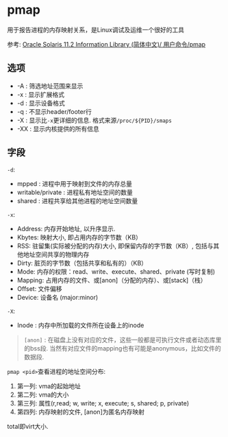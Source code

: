 # pmap

用于报告进程的内存映射关系，是Linux调试及运维一个很好的工具

参考: [Oracle Solaris 11.2 Information Library (简体中文)/ 用户命令/pmap](https://docs.oracle.com/cd/E56344_01/html/E54075/pmap-1.html#scrolltoc)

## 选项
- -A : 筛选地址范围来显示
- -x : 显示扩展格式
- -d : 显示设备格式
- -q : 不显示header/footer行
- -X : 显示比`-x`更详细的信息. 格式来源`/proc/${PID}/smaps`
- -XX : 显示内核提供的所有信息

## 字段
`-d`:
- mpped : 进程中用于映射到文件的内存总量
- writable/private : 进程私有地址空间的数量
- shared : 进程共享给其他进程的地址空间数量

`-x`:
- Address: 内存开始地址, 以升序显示.
- Kbytes: 映射大小, 即占用内存的字节数（KB）
- RSS: 驻留集(实际被分配的内存)大小, 即保留内存的字节数（KB）, 包括与其他地址空间共享的物理内存
- Dirty: 脏页的字节数（包括共享和私有的）（KB）
- Mode: 内存的权限：read、write、execute、shared、private (写时复制)
- Mapping: 占用内存的文件、或[anon]（分配的内存）、或[stack]（栈）
- Offset: 文件偏移
- Device: 设备名 (major:minor)

`-X`:
- Inode : 内存中所加载的文件所在设备上的inode

> `[anon]` : 在磁盘上没有对应的文件，这些一般都是可执行文件或者动态库里的bss段. 当然有对应文件的mapping也有可能是anonymous，比如文件的数据段.

`pmap <pid>`查看进程的地址空间分布:
1. 第一列: vma的起始地址
1. 第二列: vma的大小
1. 第三列: 属性(r,read; w, write; x, execute; s, shared; p, private)
1. 第四列: 内存映射的文件, [anon]为匿名内存映射

total即virt大小.